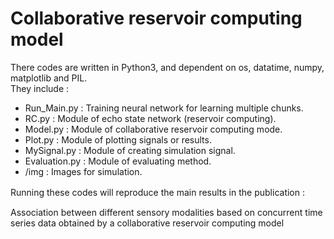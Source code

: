 # Collaborative reservoir computing model  
There codes are written in Python3, and dependent on os, datatime, numpy, matplotlib and PIL.  
They include :

- Run_Main.py : Training neural network for learning multiple chunks.
- RC.py : Module of echo state network (reservoir computing).
- Model.py : Module of collaborative reservoir computing mode.
- Plot.py : Module of plotting signals or results.
- MySignal.py : Module of creating simulation signal.
- Evaluation.py : Module of evaluating method.
- /img : Images for simulation.

Running these codes will reproduce the main results in the publication :　

Association between different sensory modalities based on concurrent time series data obtained by a collaborative reservoir computing model 
